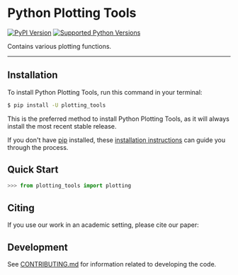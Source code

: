 # Python Plotting Tools

[![PyPI Version](https://img.shields.io/pypi/v/plotting_tools.svg)](https://pypi.org/project/plotting_tools/)
[![Supported Python Versions](https://img.shields.io/pypi/pyversions/plotting_tools.svg)](https://pypi.org/project/plotting_tools/)

Contains various plotting functions.

---

## Installation

To install Python Plotting Tools, run this command in your terminal:

```bash
$ pip install -U plotting_tools
```

This is the preferred method to install Python Plotting Tools, as it will always install the most recent stable release.

If you don't have [pip](https://pip.pypa.io) installed, these [installation instructions](http://docs.python-guide.org/en/latest/starting/installation/) can guide
you through the process.

## Quick Start
```python
>>> from plotting_tools import plotting

```

## Citing
If you use our work in an academic setting, please cite our paper:



## Development
See [CONTRIBUTING.md](CONTRIBUTING.md) for information related to developing the code.
